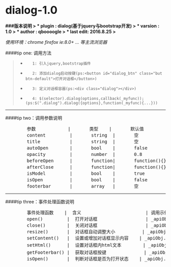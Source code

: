 # <big>dialog-1.0</big>  

<b>
###版本说明
> * plugin   : dialog(基于jquery与bootstrap开发)
> * varsion  : 1.0
> * author   : qboooogle
> * last edit: 2016.8.25
> 
</b>  



<em>使用环境：chrome firefox ie:8.0+ ... 等主流浏览器</em>  


####tip  one: 调用方法  
> *        1: 引入jquery,bootstrap插件
> *        2: 添加dialog启动按键(ps:<button id="dialog_btn" class="but btn-default">打开对话框</button>)
> *        3: 定义对话框容器(ps:<div class="dialog"></div>)
> *        4: $(selector).dialog(options,callback(_myfunc)); (ps:$(".dialog").dialog({options},function(_myfunc){...}))  

<hr>  

####tip  two：调用参数说明  
<pre>
        参数            |       类型    |       默认值          |       含义
        content         |       string  |       空              |       对话框内容
        title           |       string  |       空              |       对话框标题
        autoOpen        |       bool    |       false           |       是否自动打开对话框
        opacity         |       number  |       0.8             |       对话框可见度
        beforeOpen      |       function|       function(){}    |       打开对话框前触发事件
        afterClose      |       function|       function(){}    |       关闭对话框后触发事件
        isModel         |       bool    |       true            |       是否为模态
        isOpen          |       bool    |       false           |       是否为打开状态
        footerbar       |       array   |       空              |       自定义按键
</pre>  

<hr>  

####tip three：事件处理函数说明  
<pre>
        事件处理函数    |  含义                        | 调用示例
        open()         |  打开对话框                  | _apiObj.open()  
        close()        |  关闭对话框                  | _apiObj.close()  
        resize()       |  对话框自动调整大小          | _apiObj.resize()  
        setContent()   |  设置或增加对话框显示内容    | _apiObj.setContent('新增文本')  
        setHtml()      |  设置对话框内html文本        | _apiObj.setHtml('<button class = "btn">按键1</button>')  
        getFooterbar() |  获取对话框按键              | _apiObj.getFooterbar()  
        isOpen()       |  判断对话框是否为打开状态    | _apiObj.isOpen()  
</pre>

